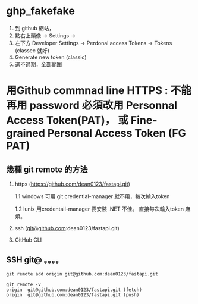# ghp_fakefake

1. 到 github 網站， 
2. 點右上頭像 -> Settings -> 
3. 左下方 Developer Settings -> Perdonal access Tokens -> Tokens (classec 就好)
4. Generate new token (classic) 
5. 選不過期，全部範圍 





# 用Github commnad line HTTPS : 不能再用 password 必須改用 Personnal Access Token(PAT)， 或 Fine-grained Personal Access Token (FG PAT)


## 幾種 git remote 的方法 

1. https (https://github.com/dean0123/fastapi.git)

    1.1 windows 可用 git credential-manager 就不用，每次輸入token

    1.2 lunix 用credentail-manager 要安裝 .NET 不佳。 直接每次輸入token 麻煩。

2. ssh (git@github.com:dean0123/fastapi.git)


3. GitHub CLI






## SSH git@ 。。。。
``` 
git remote add origin git@github.com:dean0123/fastapi.git
```
```
git remote -v
origin  git@github.com:dean0123/fastapi.git (fetch)
origin  git@github.com:dean0123/fastapi.git (push)
```
